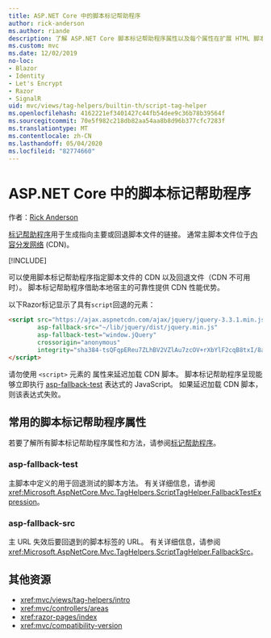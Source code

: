 ```yaml
---
title: ASP.NET Core 中的脚本标记帮助程序
author: rick-anderson
ms.author: riande
description: 了解 ASP.NET Core 脚本标记帮助程序属性以及每个属性在扩展 HTML 脚本标记的行为中所起的作用。
ms.custom: mvc
ms.date: 12/02/2019
no-loc:
- Blazor
- Identity
- Let's Encrypt
- Razor
- SignalR
uid: mvc/views/tag-helpers/builtin-th/script-tag-helper
ms.openlocfilehash: 4162221ef3401427c44fb54dee9c36b78b39564f
ms.sourcegitcommit: 70e5f982c218db82aa54aa8b8d96b377cfc7283f
ms.translationtype: MT
ms.contentlocale: zh-CN
ms.lasthandoff: 05/04/2020
ms.locfileid: "82774660"
---
```

# <a name="script-tag-helper-in-aspnet-core"></a>ASP.NET Core 中的脚本标记帮助程序

作者：[Rick Anderson](https://twitter.com/RickAndMSFT)

[标记帮助程序](xref:Microsoft.AspNetCore.Mvc.TagHelpers.ScriptTagHelper)用于生成指向主要或回退脚本文件的链接。 通常主脚本文件位于[内容分发网络](/office365/enterprise/content-delivery-networks#what-exactly-is-a-cdn) (CDN)。

[!INCLUDE[](~/includes/cdn.md)]

可以使用脚本标记帮助程序指定脚本文件的 CDN 以及回退文件（CDN 不可用时）。 脚本标记帮助程序借助本地宿主的可靠性提供 CDN 性能优势。

以下Razor标记显示了具有`script`回退的元素：

```html
<script src="https://ajax.aspnetcdn.com/ajax/jquery/jquery-3.3.1.min.js"
        asp-fallback-src="~/lib/jquery/dist/jquery.min.js"
        asp-fallback-test="window.jQuery"
        crossorigin="anonymous"
        integrity="sha384-tsQFqpEReu7ZLhBV2VZlAu7zcOV+rXbYlF2cqB8txI/8aZajjp4Bqd+V6D5IgvKT">
</script>
```

请勿使用 `<script>` 元素的 [](https://developer.mozilla.org/docs/Web/HTML/Element/script) 属性来延迟加载 CDN 脚本。 脚本标记帮助程序呈现能够立即执行 [asp-fallback-test](#asp-fallback-test) 表达式的 JavaScript。 如果延迟加载 CDN 脚本，则该表达式失败。

## <a name="commonly-used-script-tag-helper-attributes"></a>常用的脚本标记帮助程序属性

若要了解所有脚本标记帮助程序属性和方法，请参阅[标记帮助程序](xref:Microsoft.AspNetCore.Mvc.TagHelpers.ScriptTagHelper)。

### <a name="asp-fallback-test"></a>asp-fallback-test

主脚本中定义的用于回退测试的脚本方法。 有关详细信息，请参阅 <xref:Microsoft.AspNetCore.Mvc.TagHelpers.ScriptTagHelper.FallbackTestExpression>。

### <a name="asp-fallback-src"></a>asp-fallback-src

主 URL 失效后要回退到的脚本标签的 URL。 有关详细信息，请参阅 <xref:Microsoft.AspNetCore.Mvc.TagHelpers.ScriptTagHelper.FallbackSrc>。

## <a name="additional-resources"></a>其他资源

* <xref:mvc/views/tag-helpers/intro>
* <xref:mvc/controllers/areas>
* <xref:razor-pages/index>
* <xref:mvc/compatibility-version>
